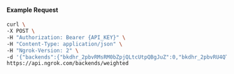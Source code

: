 <!-- Code generated for API Clients. DO NOT EDIT. -->

#### Example Request

```bash
curl \
-X POST \
-H "Authorization: Bearer {API_KEY}" \
-H "Content-Type: application/json" \
-H "Ngrok-Version: 2" \
-d '{"backends":{"bkdhr_2pbvRMsRM0bZpjQLtcUtpQBgJuZ":0,"bkdhr_2pbvRU4QTqB6Yy8eYajijJSfi1g":1},"description":"acme weighted","metadata":"{\"environment\": \"staging\"}"}' \
https://api.ngrok.com/backends/weighted
```
